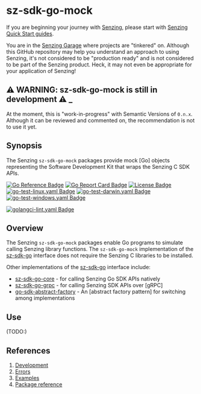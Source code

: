 # sz-sdk-go-mock

If you are beginning your journey with [Senzing],
please start with [Senzing Quick Start guides].

You are in the [Senzing Garage] where projects are "tinkered" on.
Although this GitHub repository may help you understand an approach to using Senzing,
it's not considered to be "production ready" and is not considered to be part of the Senzing product.
Heck, it may not even be appropriate for your application of Senzing!

## :warning: WARNING: sz-sdk-go-mock is still in development :warning: _

At the moment, this is "work-in-progress" with Semantic Versions of `0.n.x`.
Although it can be reviewed and commented on,
the recommendation is not to use it yet.

## Synopsis

The Senzing `sz-sdk-go-mock` packages provide mock [Go]
objects representing the Software Development Kit that wraps the
Senzing C SDK APIs.

[![Go Reference Badge]][Package reference]
[![Go Report Card Badge]][Go Report Card]
[![License Badge]][License]
[![go-test-linux.yaml Badge]][go-test-linux.yaml]
[![go-test-darwin.yaml Badge]][go-test-darwin.yaml]
[![go-test-windows.yaml Badge]][go-test-windows.yaml]

[![golangci-lint.yaml Badge]][golangci-lint.yaml]

## Overview

The Senzing `sz-sdk-go-mock` packages enable Go programs to simulate calling Senzing library functions.
The `sz-sdk-go-mock` implementation of the [sz-sdk-go] interface does not require the Senzing C libraries to be installed.

Other implementations of the [sz-sdk-go] interface include:

- [sz-sdk-go-core] - for calling Senzing Go SDK APIs natively
- [sz-sdk-go-grpc] - for calling Senzing SDK APIs over [gRPC]
- [go-sdk-abstract-factory] - An [abstract factory pattern] for switching among implementations

## Use

(TODO:)

## References

1. [Development]
1. [Errors]
1. [Examples]
1. [Package reference]

[Development]: docs/development.md
[Errors]: docs/errors.md
[Examples]: docs/examples.md
[Go Reference Badge]: https://pkg.go.dev/badge/github.com/senzing-garage/sz-sdk-go-mock.svg
[Go Report Card Badge]: https://goreportcard.com/badge/github.com/senzing-garage/sz-sdk-go-mock
[Go Report Card]: https://goreportcard.com/report/github.com/senzing-garage/sz-sdk-go-mock
[go-sdk-abstract-factory]: https://github.com/senzing-garage/go-sdk-abstract-factory
[go-test-darwin.yaml Badge]: https://github.com/senzing-garage/sz-sdk-go-mock/actions/workflows/go-test-darwin.yaml/badge.svg
[go-test-darwin.yaml]: https://github.com/senzing-garage/sz-sdk-go-mock/actions/workflows/go-test-darwin.yaml
[go-test-linux.yaml Badge]: https://github.com/senzing-garage/sz-sdk-go-mock/actions/workflows/go-test-linux.yaml/badge.svg
[go-test-linux.yaml]: https://github.com/senzing-garage/sz-sdk-go-mock/actions/workflows/go-test-linux.yaml
[go-test-windows.yaml Badge]: https://github.com/senzing-garage/sz-sdk-go-mock/actions/workflows/go-test-windows.yaml/badge.svg
[go-test-windows.yaml]: https://github.com/senzing-garage/sz-sdk-go-mock/actions/workflows/go-test-windows.yaml
[golangci-lint.yaml Badge]: https://github.com/senzing-garage/sz-sdk-go-mock/actions/workflows/golangci-lint.yaml/badge.svg
[golangci-lint.yaml]: https://github.com/senzing-garage/sz-sdk-go-mock/actions/workflows/golangci-lint.yaml
[License Badge]: https://img.shields.io/badge/License-Apache2-brightgreen.svg
[License]: https://github.com/senzing-garage/sz-sdk-go-mock/blob/main/LICENSE
[Package reference]: https://pkg.go.dev/github.com/senzing-garage/sz-sdk-go-mock
[Senzing Garage]: https://github.com/senzing-garage
[Senzing Quick Start guides]: https://docs.senzing.com/quickstart/
[Senzing]: https://senzing.com/
[sz-sdk-go-core]: https://github.com/senzing-garage/sz-sdk-go-core
[sz-sdk-go-grpc]: https://github.com/senzing-garage/sz-sdk-go-grpc
[sz-sdk-go]: https://github.com/senzing-garage/sz-sdk-go
